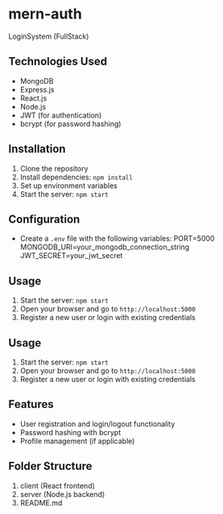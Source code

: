 # mern-auth
 LoginSystem (FullStack)

## Technologies Used

- MongoDB
- Express.js
- React.js
- Node.js
- JWT (for authentication)
- bcrypt (for password hashing)

## Installation

1. Clone the repository
2. Install dependencies: `npm install`
3. Set up environment variables
4. Start the server: `npm start`

## Configuration

- Create a `.env` file with the following variables:
PORT=5000
MONGODB_URI=your_mongodb_connection_string
JWT_SECRET=your_jwt_secret


## Usage

1. Start the server: `npm start`
2. Open your browser and go to `http://localhost:5000`
3. Register a new user or login with existing credentials

## Usage

1. Start the server: `npm start`
2. Open your browser and go to `http://localhost:5000`
3. Register a new user or login with existing credentials

## Features

- User registration and login/logout functionality
- Password hashing with bcrypt
- Profile management (if applicable)

## Folder Structure
1. client (React frontend)
2. server (Node.js backend)
3. README.md

